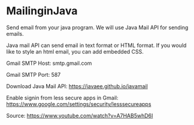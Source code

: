 # MailinginJava
Send email from your java program. We will use Java Mail API for sending emails.

Java mail API can send email in text format or HTML format. If you would like to style an html email, you can add embedded CSS.

Gmail SMTP Host: smtp.gmail.com

Gmail SMTP Port: 587


Download Java Mail API: https://javaee.github.io/javamail

Enable signin from less secure apps in Gmail: https://www.google.com/settings/security/lesssecureapps

Source:
https://www.youtube.com/watch?v=A7HAB5whD6I
